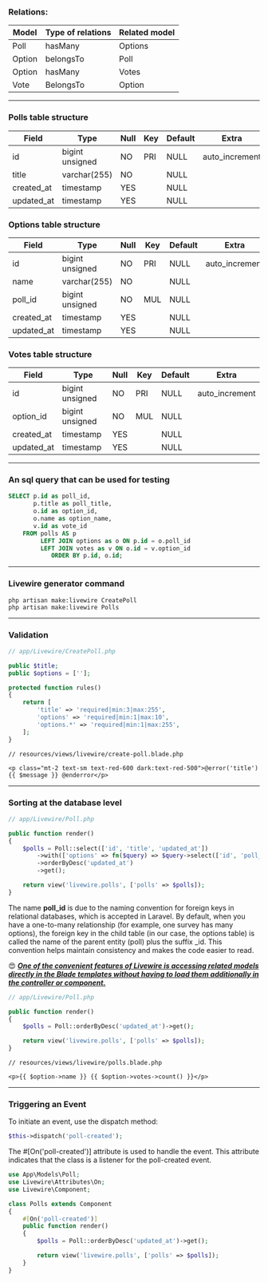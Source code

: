 ### Relations: 

| Model       | Type of relations | Related model |
|-------------|-------------------|---------------|
| Poll        | hasMany           | Options       |
| Option      | belongsTo         | Poll          |
| Option      | hasMany           | Votes         |
| Vote        | BelongsTo         | Option        |

---

### Polls table structure

| Field      | Type            | Null | Key | Default | Extra          |
|------------|-----------------|------|-----|---------|----------------|
| id         | bigint unsigned | NO   | PRI | NULL    | auto_increment |
| title      | varchar(255)    | NO   |     | NULL    |                |
| created_at | timestamp       | YES  |     | NULL    |                |
| updated_at | timestamp       | YES  |     | NULL    |                |

### Options table structure

| Field      | Type            | Null | Key | Default | Extra          |
|------------|-----------------|------|-----|---------|----------------|
| id         | bigint unsigned | NO   | PRI | NULL    | auto_increment |
| name       | varchar(255)    | NO   |     | NULL    |                |
| poll_id    | bigint unsigned | NO   | MUL | NULL    |                |
| created_at | timestamp       | YES  |     | NULL    |                |
| updated_at | timestamp       | YES  |     | NULL    |                |

### Votes table structure

| Field      | Type            | Null | Key | Default | Extra          |
|------------|-----------------|------|-----|---------|----------------|
| id         | bigint unsigned | NO   | PRI | NULL    | auto_increment |
| option_id  | bigint unsigned | NO   | MUL | NULL    |                |
| created_at | timestamp       | YES  |     | NULL    |                |
| updated_at | timestamp       | YES  |     | NULL    |                |

---

### An sql query that can be used for testing

```sql
SELECT p.id as poll_id, 
       p.title as poll_title, 
       o.id as option_id, 
       o.name as option_name, 
       v.id as vote_id
    FROM polls AS p
         LEFT JOIN options as o ON p.id = o.poll_id 
         LEFT JOIN votes as v ON o.id = v.option_id 
            ORDER BY p.id, o.id;
```

---

### Livewire generator command

```
php artisan make:livewire CreatePoll
php artisan make:livewire Polls
```

---

### Validation

```php
// app/Livewire/CreatePoll.php

public $title;
public $options = [''];

protected function rules()
{
    return [
        'title' => 'required|min:3|max:255',
        'options' => 'required|min:1|max:10',
        'options.*' => 'required|min:1|max:255',
    ];
}
```

```blade
// resources/views/livewire/create-poll.blade.php

<p class="mt-2 text-sm text-red-600 dark:text-red-500">@error('title') {{ $message }} @enderror</p>
```

---

### Sorting at the database level

```php
// app/Livewire/Poll.php

public function render()
{
    $polls = Poll::select(['id', 'title', 'updated_at'])
        ->with(['options' => fn($query) => $query->select(['id', 'poll_id', 'name'])])
        ->orderByDesc('updated_at')
        ->get();

    return view('livewire.polls', ['polls' => $polls]);
}
```

The name **poll_id** is due to the naming convention for foreign keys in relational databases, which is accepted in Laravel. By default, when you have a one-to-many relationship (for example, one survey has many options), the foreign key in the child table (in our case, the options table) is called the name of the parent entity (poll) plus the suffix _id. This convention helps maintain consistency and makes the code easier to read.

😍 <u>***One of the convenient features of Livewire is accessing related models directly in the Blade templates without having to load them additionally in the controller or component.***</u>
```php
// app/Livewire/Poll.php

public function render()
{
    $polls = Poll::orderByDesc('updated_at')->get();

    return view('livewire.polls', ['polls' => $polls]);
}
```

```blade
// resources/views/livewire/polls.blade.php

<p>{{ $option->name }} {{ $option->votes->count() }}</p>
```

---

### Triggering an Event

To initiate an event, use the dispatch method:
```php
$this->dispatch('poll-created');
```

The #[On('poll-created')] attribute is used to handle the event. This attribute indicates that the class is a listener for the poll-created event.
```php
use App\Models\Poll;
use Livewire\Attributes\On;
use Livewire\Component;

class Polls extends Component
{
    #[On('poll-created')] 
    public function render()
    {
        $polls = Poll::orderByDesc('updated_at')->get();

        return view('livewire.polls', ['polls' => $polls]);
    }
}
```